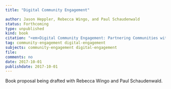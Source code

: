 ```yaml
---
title: "Digital Community Engagement"

author: Jason Heppler, Rebecca Wingo, and Paul Schaudenwald
status: Forthcoming
type: unpublished
kind: book
citation: "<em>Digital Community Engagement: Partnering Communities with the Academy</em>. Lever Press, forthcoming."
tag: community-engagement digital-engagement
subjects: community-engagement digital-engagement
file:
comments: no
date: 2017-10-01
publishdate: 2017-10-01
---
```


Book proposal being drafted with Rebecca Wingo and Paul Schaudenwald.
